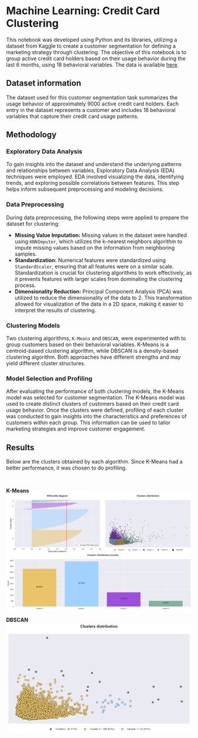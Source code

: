 <!DOCTYPE html>
<html>
		
<body>

<h1>Machine Learning: Credit Card Clustering</h1>
This notebook was developed using Python and its libraries, utilizing a dataset from Kaggle to create a customer segmentation for defining a marketing strategy through clustering. The objective of this notebook is to group active credit card holders based on their usage behavior during the last 6 months, using 18 behavioral variables. The data is available <a href="https://www.kaggle.com/datasets/arjunbhasin2013/ccdata">here</a>.<br>

<h2>Dataset information</h2>
The dataset used for this customer segmentation task summarizes the usage behavior of approximately 9000 active credit card holders. Each entry in the dataset represents a customer and includes 18 behavioral variables that capture their credit card usage patterns.

<h2>Methodology</h2>

<h3>Exploratory Data Analysis</h3>
To gain insights into the dataset and understand the underlying patterns and relationships between variables, Exploratory Data Analysis (EDA) techniques were employed. EDA involved visualizing the data, identifying trends, and exploring possible correlations between features. This step helps inform subsequent preprocessing and modeling decisions.

<h3>Data Preprocessing</h3>
During data preprocessing, the following steps were applied to prepare the dataset for clustering:
<ul>
	<li><b>Missing Value Imputation:</b> Missing values in the dataset were handled using <code>KNNImputer</code>, which utilizes the k-nearest neighbors algorithm to impute missing values based on the information from neighboring samples.</li>
	<li><b>Standardization:</b> Numerical features were standardized using <code>StandardScaler</code>, ensuring that all features were on a similar scale. Standardization is crucial for clustering algorithms to work effectively, as it prevents features with larger scales from dominating the clustering process.</li>
  <li><b>Dimensionality Reduction:</b> Principal Component Analysis (PCA) was utilized to reduce the dimensionality of the data to 2. This transformation allowed for visualization of the data in a 2D space, making it easier to interpret the results of clustering.</li>
</ul>

<h3>Clustering Models</h3>
Two clustering algorithms, <code>K-Means</code> and <code>DBSCAN</code>, were experimented with to group customers based on their behavioral variables. K-Means is a centroid-based clustering algorithm, while DBSCAN is a density-based clustering algorithm. Both approaches have different strengths and may yield different cluster structures.

<h3>Model Selection and Profiling</h3>
After evaluating the performance of both clustering models, the K-Means model was selected for customer segmentation. The K-Means model was used to create distinct clusters of customers based on their credit card usage behavior. Once the clusters were defined, profiling of each cluster was conducted to gain insights into the characteristics and preferences of customers within each group. This information can be used to tailor marketing strategies and improve customer engagement.

<h2>Results</h2>
<p>Below are the clusters obtained by each algorithm. Since K-Means had a better performance, it was chosen to do profiling.</p><br>

<b>K-Means</b>
![K-Means](kmeans_clusters.png)

<b>DBSCAN</b>
![K-Means](dbscan_clusters.png)

</body>
</html>

